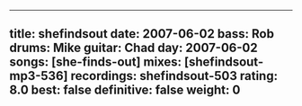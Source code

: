 
---
title: shefindsout
date: 2007-06-02
bass:	Rob
drums:	Mike
guitar:	Chad
day: 2007-06-02
songs: [she-finds-out]
mixes: [shefindsout-mp3-536]
recordings: shefindsout-503
rating: 8.0
best: false
definitive: false
weight: 0
---
